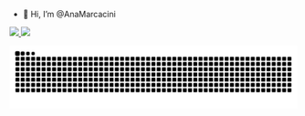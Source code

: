 - 👋 Hi, I’m @AnaMarcacini
<!--- - 👀 I’m interested in ...
- 🌱 I’m currently learning ...
- 💞️ I’m looking to collaborate on ...
- 📫 How to reach me ... --->

<!---
AnaMarcacini/AnaMarcacini is a ✨ special ✨ repository because its `README.md` (this file) appears on your GitHub profile.
You can click the Preview link to take a look at your changes.
--->


 <!------> <div style="justify-content:space-between">

  <a href="https://www.linkedin.com/in/ana-helena-marcacini-a06387178">
  <img height="50%" src="https://github-readme-stats.vercel.app/api?username=AnaMarcacini&show_icons=true&theme=dracula&include_all_commits=true&count_private=true"/>
  <img height="30%" src="https://github-readme-stats.vercel.app/api/top-langs/?username=AnaMarcacini&layout=compact&langs_count=7&theme=dracula"/>
</div>
 
![Snake animation](https://github.com/AnaMarcacini/AnaMarcacini/blob/output/github-contribution-grid-snake.svg)
